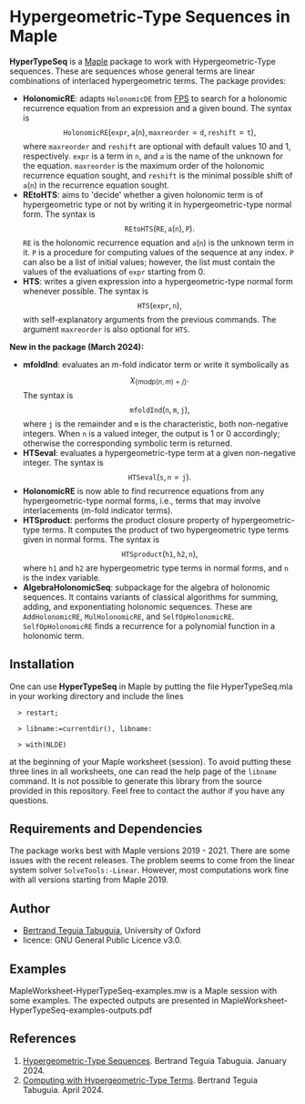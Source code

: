 # Hypergeometric-Type Sequences in Maple

**HyperTypeSeq** is a [Maple](https://www.maplesoft.com/) package to work with Hypergeometric-Type sequences. These are sequences whose general terms are linear combinations of interlaced hypergeometric terms. The package provides:

- **HolonomicRE**: adapts $\texttt{HolonomicDE}$ from [FPS](https://www.mathematik.uni-kassel.de/~bteguia/FPS_webpage/FPS.htm) to search for a holonomic recurrence equation from an expression and a given bound. The syntax is
    $$\texttt{HolonomicRE}(\texttt{expr},\texttt{a}(\texttt{n}),\texttt{maxreorder}=\texttt{d},\texttt{reshift}=\texttt{t}),$$
where $\texttt{maxreorder}$ and $\texttt{reshift}$ are optional with default values $10$ and $1$, respectively. $\texttt{expr}$ is a term in $\texttt{n}$, and $\texttt{a}$ is the name of the unknown for the equation. $\texttt{maxreorder}$ is the maximum order of the holonomic recurrence equation sought, and $\texttt{reshift}$ is the minimal possible shift of $\texttt{a}(\texttt{n})$ in the recurrence equation sought.
- **REtoHTS**: aims to 'decide' whether a given holonomic term is of hypergeometric type or not by writing it in hypergeometric-type normal form. The syntax is
    $$\texttt{REtoHTS}(\texttt{RE},\texttt{a}(\texttt{n}),\texttt{P}).$$
$\texttt{RE}$ is the holonomic recurrence equation and $\texttt{a}(\texttt{n})$ is the unknown term in it. $\texttt{P}$ is a procedure for computing values of the sequence at any index. $\texttt{P}$ can also be a list of initial values; however, the list must contain the values of the evaluations of $\texttt{expr}$ starting from $0$.
- **HTS**: writes a given expression into a hypergeometric-type normal form whenever possible. The syntax is
    $$\texttt{HTS}(\texttt{expr},\texttt{n}),$$
with self-explanatory arguments from the previous commands. The argument $\texttt{maxreorder}$ is also optional for $\texttt{HTS}$.

**New in the package (March 2024):**
- **mfoldInd**: evaluates an $m$-fold indicator term or write it symbolically as
    $$\chi_{\lbrace \mathit{modp} \left(n,m\right)=j \rbrace}.$$
The syntax is
    $$\texttt{mfoldInd}(\texttt{n},\texttt{m},\texttt{j}),$$
where $\texttt{j}$ is the remainder and $\texttt{m}$ is the characteristic, both non-negative integers. When $\texttt{n}$ is a valued integer, the output is $1$ or $0$ accordingly; otherwise the corresponding symbolic term is returned.
- **HTSeval**: evaluates a hypergeometric-type term at a given non-negative integer. The syntax is
    $$\texttt{HTSeval}(\texttt{s},\texttt{n}=\texttt{j}).$$
- **HolonomicRE** is now able to find recurrence equations from any hypergeometric-type normal forms, i.e., terms that may involve interlacements (m-fold indicator terms).
- **HTSproduct**: performs the product closure property of hypergeometric-type terms. It computes the product of two hypergeometric type terms given in normal forms. The syntax is
$$\texttt{HTSproduct}(\texttt{h1},\texttt{h2},\texttt{n}),$$
where $\texttt{h1}$ and $\texttt{h2}$ are hypergeometric type terms in normal forms, and $\texttt{n}$ is the index variable.
- **AlgebraHolonomicSeq**: subpackage for the algebra of holonomic sequences. It contains variants of classical algorithms for summing, adding, and exponentiating holonomic sequences. These are $\texttt{AddHolonomicRE}$, $\texttt{MulHolonomicRE}$, and $\texttt{SelfOpHolonomicRE}$. $\texttt{SelfOpHolonomicRE}$ finds a recurrence for a polynomial function in a holonomic term.

## Installation

One can use **HyperTypeSeq** in Maple by putting the file HyperTypeSeq.mla in your working directory and include the lines
```
  > restart;

  > libname:=currentdir(), libname:

  > with(NLDE)
```
at the beginning of your Maple worksheet (session). To avoid putting these three lines in all worksheets, one can read the help page of the $\texttt{libname}$ command. It is not possible to generate this library from the source provided in this repository. Feel free to contact the author if you have any questions.

## Requirements and Dependencies

The package works best with Maple versions 2019 - 2021. There are some issues with the recent releases. The problem seems to come from the linear system solver $\texttt{SolveTools:-Linear}$. However, most computations work fine with all versions starting from Maple 2019.

## Author

- [Bertrand Teguia Tabuguia](https://bertrandteguia.com), University of Oxford
- licence: GNU General Public Licence v3.0.

## Examples

MapleWorksheet-HyperTypeSeq-examples.mw is a Maple session with some examples. The expected outputs are presented in MapleWorksheet-HyperTypeSeq-examples-outputs.pdf

## References

1. [Hypergeometric-Type Sequences](https://arxiv.org/abs/2401.00256). Bertrand Teguia Tabuguia. January 2024.
2. [Computing with Hypergeometric-Type Terms](https://arxiv.org/abs/2404.10143). Bertrand Teguia Tabuguia. April 2024.


